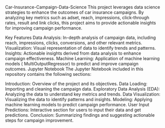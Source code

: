 Car-Insurance-Campaign-Data-Science
This project leverages data science strategies to enhance the outcomes of car insurance campaigns. By analyzing key metrics such as adset, reach, impressions, click-through rates, result and link clicks, this project aims to provide actionable insights for improving campaign performance.

Key Features
Data Analysis: In-depth analysis of campaign data, including reach, impressions, clicks, conversions, and other relevant metrics.
Visualization: Visual representation of data to identify trends and patterns.
Insights: Actionable insights derived from data analysis to enhance campaign effectiveness.
Machine Learning: Application of machine learning models ( MultiOutputRegressor) to predict and improve campaign outcomes.
Jupyter Notebook
The Jupyter Notebook included in this repository contains the following sections:

Introduction:
Overview of the project and its objectives.
Data Loading:
Importing and cleaning the campaign data.
Exploratory Data Analysis (EDA):
Analyzing the data to understand key metrics and trends.
Data Visualization:
Visualizing the data to identify patterns and insights.
Modeling:
Applying machine learning models to predict campaign performance.
User Input Predictions:
Interactive section for users to input their data and get predictions.
Conclusion:
Summarizing findings and suggesting actionable steps for campaign improvement.

